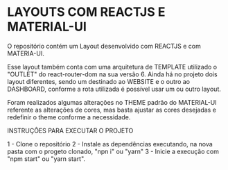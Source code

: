 # LAYOUTS COM REACTJS E MATERIAL-UI 

O repositório contém um Layout desenvolvido com REACTJS e com MATERIA-UI.

Esse layout também conta com uma arquitetura de TEMPLATE utilizado o "OUTLET" do react-router-dom na sua versão 6. 
Ainda há no projeto dois layout diferentes, sendo um destinado ao WEBSITE e o outro ao DASHBOARD, conforme a rota utilizada é possível usar um ou outro layout. 

Foram realizados algumas alterações no THEME padrão do MATERIAL-UI referente as alterações de cores, mas basta ajustar as cores desejadas e redefinir o theme conforme a      necessidade.


INSTRUÇÔES PARA EXECUTAR O PROJETO

1 - Clone o repositório
2 - Instale as dependências executando, na nova pasta com o progeto clonado, "npn i" ou "yarn"
3 - Inicie a execução com  "npm start" ou "yarn start".
